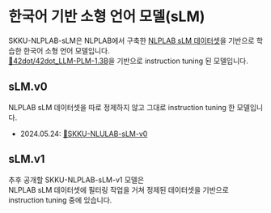 # 한국어 기반 소형 언어 모델(sLM)

SKKU-NLPLAB-sLM은 NLPLAB에서 구축한 [NLPLAB sLM 데이터셋](https://github.com/NLPlab-skku/DATA/tree/main/sLM)을 기반으로 학습한 한국어 소형 언어 모델입니다.<br/>
[🤗42dot/42dot_LLM-PLM-1.3B](https://huggingface.co/42dot/42dot_LLM-PLM-1.3B)을 기반으로 instruction tuning 된 모델입니다.


## sLM.v0
NLPLAB sLM 데이터셋을 따로 정제하지 않고 그대로 instruction tuning 한 모델입니다.<br/>
- 2024.05.24: [🤗SKKU-NLULAB-sLM-v0](https://huggingface.co/NLPlab-skku/42dot_v0) <br/>

## sLM.v1

추후 공개할 SKKU-NLPLAB-sLM-v1 모델은 <br/>
NLPLAB sLM 데이터셋에 필터링 작업을 거쳐 정제된 데이터셋을 기반으로 instruction tuning 중에 있습니다.

